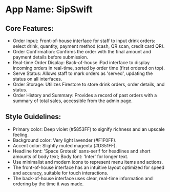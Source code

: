 # **App Name**: SipSwift

## Core Features:

- Order Input: Front-of-house interface for staff to input drink orders: select drink, quantity, payment method (cash, QR scan, credit card QR).
- Order Confirmation: Confirms the order with the final amount and payment details before submission.
- Real-time Order Display: Back-of-house iPad interface to display incoming orders in real-time, sorted by order time (first ordered on top).
- Serve Status: Allows staff to mark orders as 'served', updating the status on all interfaces.
- Order Storage: Utilizes Firestore to store drink orders, order details, and status.
- Order History and Summary: Provides a record of past orders with a summary of total sales, accessible from the admin page.

## Style Guidelines:

- Primary color: Deep violet (#5853FF) to signify richness and an upscale feeling.
- Background color: Very light lavender (#F1F0FF).
- Accent color: Slightly muted magenta (#D351FF).
- Headline font: 'Space Grotesk' sans-serif for headlines and short amounts of body text; Body font: 'Inter' for longer text.
- Use minimalist and modern icons to represent menu items and actions.
- The front-of-house interface has an intuitive layout optimized for speed and accuracy, suitable for touch interactions.
- The back-of-house interface uses clear, real-time information and ordering by the time it was made.